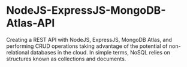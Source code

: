 # NodeJS-ExpressJS-MongoDB-Atlas-API

Creating a REST API with NodeJS, ExpressJS, MongoDB Atlas, and performing CRUD operations taking advantage of the potential of non-relational databases in the cloud. In simple terms, NoSQL relies on structures known as collections and documents.


